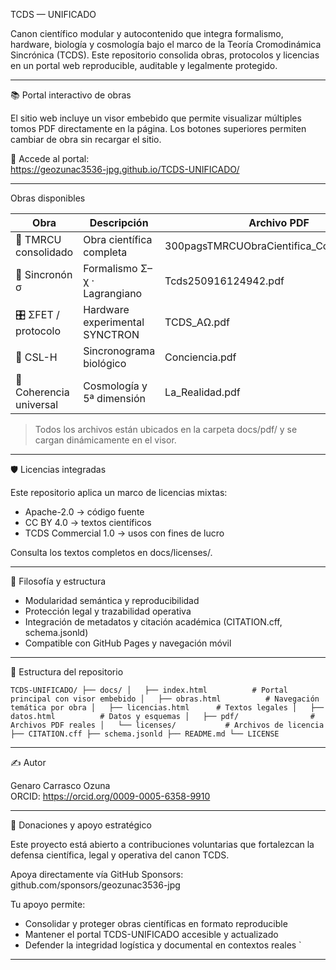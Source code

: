 TCDS — UNIFICADO

Canon científico modular y autocontenido que integra formalismo, hardware, biología y cosmología bajo el marco de la Teoría Cromodinámica Sincrónica (TCDS). Este repositorio consolida obras, protocolos y licencias en un portal web reproducible, auditable y legalmente protegido.

---

📚 Portal interactivo de obras

El sitio web incluye un visor embebido que permite visualizar múltiples tomos PDF directamente en la página. Los botones superiores permiten cambiar de obra sin recargar el sitio.

🔗 Accede al portal:  
https://geozunac3536-jpg.github.io/TCDS-UNIFICADO/

---

Obras disponibles

| Obra                      | Descripción                          | Archivo PDF                                               |
|---------------------------|--------------------------------------|-----------------------------------------------------------|
| 📘 TMRCU consolidado      | Obra científica completa             | 300pagsTMRCUObraCientifica_Consolidada.pdf           |
| 🧪 Sincronón σ            | Formalismo Σ–χ · Lagrangiano         | Tcds250916124942.pdf                                 |
| 🎛️ ΣFET / protocolo      | Hardware experimental SYNCTRON       | TCDS_AΩ.pdf                                             |
| 🧠 CSL-H                  | Sincronograma biológico              | Conciencia.pdf                                          |
| 🌌 Coherencia universal  | Cosmología y 5ª dimensión            | La_Realidad.pdf                                         |

> Todos los archivos están ubicados en la carpeta docs/pdf/ y se cargan dinámicamente en el visor.

---

🛡️ Licencias integradas

Este repositorio aplica un marco de licencias mixtas:

- Apache-2.0 → código fuente  
- CC BY 4.0 → textos científicos  
- TCDS Commercial 1.0 → usos con fines de lucro

Consulta los textos completos en docs/licenses/.

---

🧠 Filosofía y estructura

- Modularidad semántica y reproducibilidad  
- Protección legal y trazabilidad operativa  
- Integración de metadatos y citación académica (CITATION.cff, schema.jsonld)  
- Compatible con GitHub Pages y navegación móvil

---

📁 Estructura del repositorio

`
TCDS-UNIFICADO/
├── docs/
│   ├── index.html          # Portal principal con visor embebido
│   ├── obras.html          # Navegación temática por obra
│   ├── licencias.html      # Textos legales
│   ├── datos.html          # Datos y esquemas
│   ├── pdf/                # Archivos PDF reales
│   └── licenses/           # Archivos de licencia
├── CITATION.cff
├── schema.jsonld
├── README.md
└── LICENSE
`

---

✍️ Autor

Genaro Carrasco Ozuna  
ORCID: https://orcid.org/0009-0005-6358-9910

---

💖 Donaciones y apoyo estratégico

Este proyecto está abierto a contribuciones voluntarias que fortalezcan la defensa científica, legal y operativa del canon TCDS.

Apoya directamente vía GitHub Sponsors:  
github.com/sponsors/geozunac3536-jpg

Tu apoyo permite:

- Consolidar y proteger obras científicas en formato reproducible  
- Mantener el portal TCDS-UNIFICADO accesible y actualizado  
- Defender la integridad logística y documental en contextos reales
`

---

